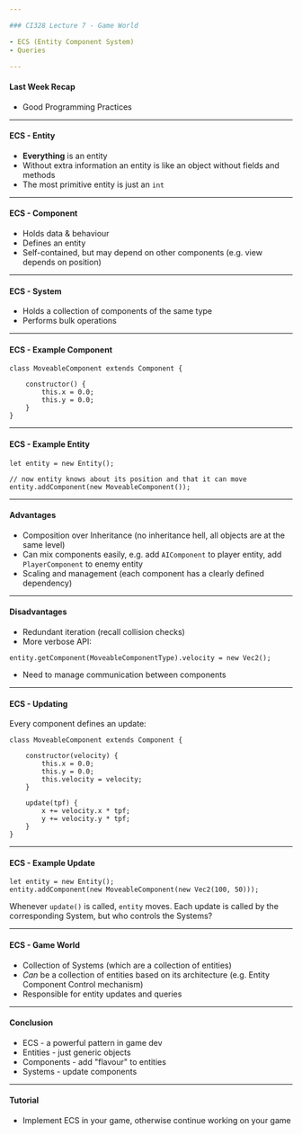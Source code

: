 ```yaml
---

### CI328 Lecture 7 - Game World

- ECS (Entity Component System)
- Queries

---
```


#### Last Week Recap

- Good Programming Practices

---

#### ECS - Entity

- **Everything** is an entity
- Without extra information an entity is like an object without fields and methods
- The most primitive entity is just an `int`

---

#### ECS - Component

- Holds data & behaviour
- Defines an entity
- Self-contained, but may depend on other components (e.g. view depends on position)

---

#### ECS - System

- Holds a collection of components of the same type
- Performs bulk operations

---

#### ECS - Example Component


```
class MoveableComponent extends Component {

    constructor() {
        this.x = 0.0;
        this.y = 0.0;
    }
}

```

---

#### ECS - Example Entity


```
let entity = new Entity();

// now entity knows about its position and that it can move
entity.addComponent(new MoveableComponent());
```

---

#### Advantages

- Composition over Inheritance (no inheritance hell, all objects are at the same level)
- Can mix components easily, e.g. add `AIComponent` to player entity,
add `PlayerComponent` to enemy entity
- Scaling and management (each component has a clearly defined dependency) 

---

#### Disadvantages

- Redundant iteration (recall collision checks)
- More verbose API:
```
entity.getComponent(MoveableComponentType).velocity = new Vec2();
```
- Need to manage communication between components

---

#### ECS - Updating

Every component defines an update:


```
class MoveableComponent extends Component {

    constructor(velocity) {
        this.x = 0.0;
        this.y = 0.0;
        this.velocity = velocity;
    }
    
    update(tpf) {
        x += velocity.x * tpf;
        y += velocity.y * tpf;
    }
}

```

---

#### ECS - Example Update


```
let entity = new Entity();
entity.addComponent(new MoveableComponent(new Vec2(100, 50)));
```

Whenever `update()` is called, `entity` moves.
Each update is called by the corresponding System,
but who controls the Systems?

---

#### ECS - Game World

- Collection of Systems (which are a collection of entities)
- _Can_ be a collection of entities based on its architecture (e.g. Entity Component Control mechanism)
- Responsible for entity updates and queries

---

#### Conclusion

- ECS - a powerful pattern in game dev
- Entities - just generic objects
- Components - add "flavour" to entities
- Systems - update components

---

#### Tutorial

- Implement ECS in your game, otherwise continue working on your game
